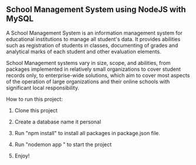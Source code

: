 ## School Management System using NodeJS with MySQL

A School Management System is an information management system for educational institutions to manage all student's data. It provides abilities such as registration of students in classes, documenting of grades and analytical marks of each student and other evaluation elements.

School Management systems vary in size, scope, and abilities, from packages implemented in relatively small organizations to cover student records only, to enterprise-wide solutions, which aim to cover most aspects of the operation of large organizations and their online schools with significant local responsibility. 


How to run this project: 

1. Clone this project

2. Create a database name it personal

3. Run "npm install" to install all packages in package.json file.

4. Run "nodemon app " to start the project

5. Enjoy!
